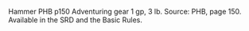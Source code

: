 Hammer
PHB
p150
Adventuring gear
1 gp, 3 lb.
Source: PHB, page 150. Available in the SRD and the Basic Rules.